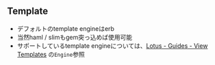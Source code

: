 
## Template

* デフォルトのtemplate engineはerb
* 当然haml / slimもgem突っ込めば使用可能
* サポートしているtemplate engineについては、[Lotus - Guides - View Templates](http://lotusrb.org/guides/views/templates/) の`Engine`参照
